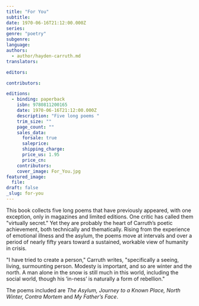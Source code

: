 ```yaml
---
title: "For You"
subtitle:
date: 1970-06-16T21:12:00.000Z
series:
genre: "poetry"
subgenre:
language:
authors:
  - author/hayden-carruth.md
translators:

editors:

contributors:

editions:
  - binding: paperback
    isbn: 9780811200165
    date: 1970-06-16T21:12:00.000Z
    description: "Five long poems "
    trim_size: ""
    page_count: ""
    sales_data:
      forsale: true
      saleprice:
      shipping_charge:
      price_us: 1.95
      price_cn:
    contributors:
    cover_image: For_You.jpg
featured_image:
  file:
draft: false
_slug: for-you
---
```


This book collects five long poems that have previously appeared, with one exception, only in magazines and limited editions. One critic has called them "virtually secret." Yet they are probably the heart of Carruth’s poetic achievement, both technically and thematically. Rising from the experience of emotional illness and the asylum, the poems move at intervals and over a period of nearly fifty years toward a sustained, workable view of humanity in crisis.

"I have tried to create a person," Carruth writes, "specifically a seeing, living, surmounting person. Modesty is important, and so are winter and the north. A man alone in the snow is still much in this world, including the social world, though his ’in-ness’ is naturally a form of rebellion."

The poems included are _The Asylum, Journey to a Known Place, North Winter, Contra Mortem_ and _My Father’s Face_.

